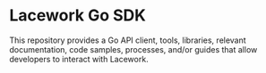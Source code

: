 # Lacework Go SDK

This repository provides a Go API client, tools, libraries, relevant documentation, code
samples, processes, and/or guides that allow developers to interact with Lacework.
